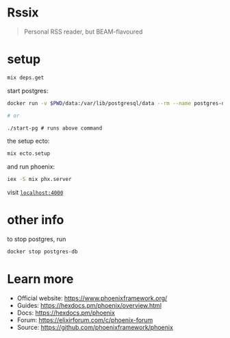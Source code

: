 # Rssix

> Personal RSS reader, but BEAM-flavoured

# setup

```sh
mix deps.get
```

start postgres:

```sh
docker run -v $PWD/data:/var/lib/postgresql/data --rm --name postgres-db -p 5432:5432 -e POSTGRES_PASSWORD=postgres -d postgres

# or

./start-pg # runs above command
```

the setup ecto:

```sh
mix ecto.setup
```

and run phoenix:

```sh
iex -S mix phx.server
```

visit [`localhost:4000`](http://localhost:4000)

# other info

to stop postgres, run

```sh
docker stop postgres-db
```

# Learn more

- Official website: https://www.phoenixframework.org/
- Guides: https://hexdocs.pm/phoenix/overview.html
- Docs: https://hexdocs.pm/phoenix
- Forum: https://elixirforum.com/c/phoenix-forum
- Source: https://github.com/phoenixframework/phoenix
